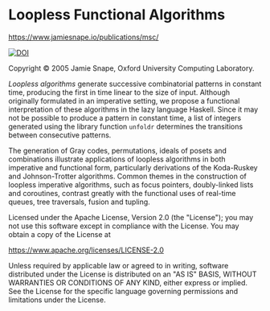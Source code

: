 Loopless Functional Algorithms
==============================

<https://www.jamiesnape.io/publications/msc/>

[![DOI](https://zenodo.org/badge/8990554.svg)](https://zenodo.org/badge/latestdoi/8990554)

Copyright &copy; 2005 Jamie Snape, Oxford University Computing Laboratory.

*Loopless algorithms* generate successive combinatorial patterns in constant
time, producing the first in time linear to the size of input. Although
originally formulated in an imperative setting, we propose a functional
interpretation of these algorithms in the lazy language Haskell. Since it may
not be possible to produce a pattern in constant time, a list of integers
generated using the library function `unfoldr` determines the transitions
between consecutive patterns.

The generation of Gray codes, permutations, ideals of posets and
combinations illustrate applications of loopless algorithms in both imperative
and functional form, particularly derivations of the Koda-Ruskey and
Johnson-Trotter algorithms. Common themes in the construction of loopless
imperative algorithms, such as focus pointers, doubly-linked lists and
coroutines, contrast greatly with the functional uses of real-time queues, tree
traversals, fusion and tupling.


Licensed under the Apache License, Version 2.0 (the "License"); you may not use
this software except in compliance with the License. You may obtain a copy of
the License at

<https://www.apache.org/licenses/LICENSE-2.0>

Unless required by applicable law or agreed to in writing, software distributed
under the License is distributed on an "AS IS" BASIS, WITHOUT WARRANTIES OR
CONDITIONS OF ANY KIND, either express or implied. See the License for the
specific language governing permissions and limitations under the License.
